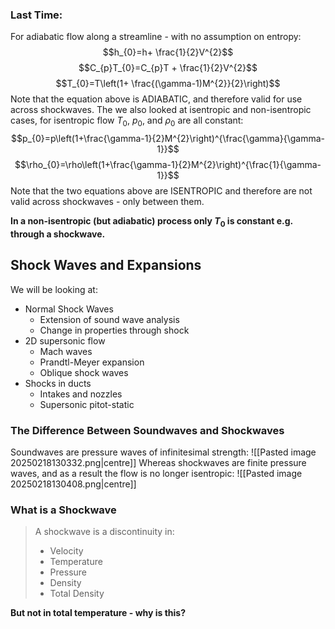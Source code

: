 ### Last Time:
For adiabatic flow along a streamline - with no assumption on entropy:
$$h_{0}=h+ \frac{1}{2}V^{2}$$
$$C_{p}T_{0}=C_{p}T + \frac{1}{2}V^{2}$$
$$T_{0}=T\left(1+ \frac{(\gamma-1)M^{2}}{2}\right)$$
Note that the equation above is ADIABATIC, and therefore valid for use across shockwaves.
The we also looked at isentropic and non-isentropic cases, for isentropic flow $T_0$, $p_{0}$, and $\rho_{0}$ are all constant:
$$p_{0}=p\left(1+\frac{\gamma-1}{2}M^{2}\right)^{\frac{\gamma}{\gamma-1}}$$
$$\rho_{0}=\rho\left(1+\frac{\gamma-1}{2}M^{2}\right)^{\frac{1}{\gamma-1}}$$
Note that the two equations above are ISENTROPIC and therefore are not valid across shockwaves - only between them.

**In a non-isentropic (but adiabatic) process only $T_{0}$ is constant e.g. through a shockwave.**
## Shock Waves and Expansions
We will be looking at:
- Normal Shock Waves
	- Extension of sound wave analysis
	- Change in properties through shock
- 2D supersonic flow
	- Mach waves
	- Prandtl-Meyer expansion
	- Oblique shock waves
- Shocks in ducts
	- Intakes and nozzles
	- Supersonic pitot-static
### The Difference Between Soundwaves and Shockwaves
Soundwaves are pressure waves of infinitesimal strength:
![[Pasted image 20250218130332.png|centre]]
Whereas shockwaves are finite pressure waves, and as a result the flow is no longer isentropic:
![[Pasted image 20250218130408.png|centre]]
### What is a Shockwave

> A shockwave is a discontinuity in:
> - Velocity
> - Temperature
> - Pressure
> - Density
> - Total Density

**But not in total temperature - why is this?**
